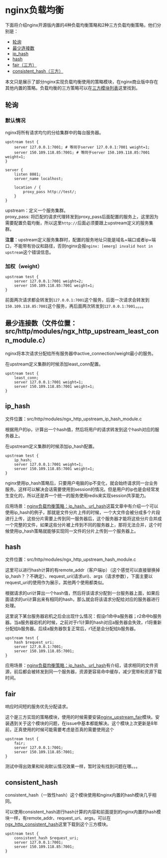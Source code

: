 # nginx负载均衡

下面将介绍nginx开源版内置的4种负载均衡策略和2种三方负载均衡策略，他们分别是：
- [轮询](#轮询)
- [最少连接数](#最少连接数)
- [ip_hash](#ip_hash)
- [hash](#hash)
- [fair（三方）](#fair)
- [consistent_hash（三方）](#consistent_hash)

本文只是展示了部分nginx实现负载均衡使用的策略模块，在nginx商业版中存在其他内置的策略。负载均衡的三方策略可以在[三方模块列表](https://www.nginx.com/resources/wiki/modules/)这里找到。

## 轮询

### 默认情况

nginx将所有请求均匀的分给集群中的每台服务器。

```
upstream test {
	server 127.0.0.1:7001; # 等同于server 127.0.0.1:7001 weight=1;
	server 150.109.118.85:7001; # 等同于server 150.109.118.85:7001 weight=1;
}

server {
	listen 8081;
	server_name localhost;

	location / {
		proxy_pass http://test/;
	}
}
```
upstream：定义一个服务集群。  
proxy_pass: 将匹配的请求代理转发到proxy_pass后面配置的服务上，这里因为需要配置负载均衡，所以这里`http://`后面必须要跟上upstream定义的服务集群。

**注意**：upstream定义服务集群时，配置的服务地址只能是域名+端口或者ip+端口，不能带有协议和路径，否则nginx会报`nginx: [emerg] invalid host in upstream`这个错误信息。

### 加权（weight）

```
upstream test {
	server 127.0.0.1:7001 weight=2;
	server 150.109.118.85:7001 weight=1;
}
```
前面两次请求都会转发到`127.0.0.1:7001`这个服务，后面一次请求会转发到`150.109.118.85:7001`这个服务，再后面两次转发到`127.0.0.1:7001`，。。。

## 最少连接数（文件位置：src/http/modules/ngx_http_upstream_least_conn_module.c）

nginx将本次请求分配给所有服务器中active_connection/weight最小的服务。

在upstream定义集群的时候添加least_conn配置。

```
upstream test {
  	least_conn;
	server 127.0.0.1:7001 weight=1;
	server 150.109.118.85:7001 weight=1;
}
```

## ip_hash

文件位置：src/http/modules/ngx_http_upstream_ip_hash_module.c

根据用户的ip，计算出一个hash值，然后将用户的请求转发到这个hash对应的服务器上。

在upstream定义集群的时候添加ip_hash配置。

```
upstream test {
  	ip_hash;
	server 127.0.0.1:7001 weight=1;
	server 150.109.118.85:7001 weight=1;
}
```

nginx使用ip_hash策略后，只要用户电脑的ip不变化，就会始终请求同一台业务服务。这样可以解决会话需要使用到session的情况。但是用户的ip也是会经常发生变化的，所以还是弄一个统一的服务使用redis来实现session共享能力。

应用场景：[nginx负载均衡策略：ip_hash、url_hash](https://blog.csdn.net/xqhys/article/details/81788358)这篇文章中有介绍一个可以使用ip_hash的例子，那就是文件分片上传的时候，一个大文件会被分成多个片段进行上传，这些分片需要上传到同一服务器后，这个服务器才能将这些分片合并成一个完整的文件，如果这些分片被上传到不同的服务器上，那将无法合并，这个时候使用ip_hash策略就能够实现同一文件的分片上传到一个服务器上。

## hash

文件位置：src/http/modules/ngx_http_upstream_hash_module.c

这里可以进行hash计算的有remote_addr（客户端ip）（这个感觉可以直接替换掉ip_hash？？不确定）、request_uri(请求uri)、args（请求参数），下面主要以request_uri的使用作为展示，其他两个使用都类似。

根据请求的uri计算出一个hash值，然后将该请求分配到一台服务器上面，如果后面请求的uri计算出来有相同的hash，那么就会将该请求分配给对应的服务器进行处理。

这里说下某台服务器宕机之后会出现什么情况：假设r1命中a服务器；r2命中b服务器。当a服务器宕机的时候，之前对于r1计算的hash对应a服务器会失效，r1将重新分配给b服务器。后续a服务器恢复正常后，r1还是会分配给b服务器。

```
upstream test {
  	hash $request_uri;
	server 127.0.0.1:7001;
	server 150.109.118.85:7001;
}
```

应用场景：[nginx负载均衡策略：ip_hash、url_hash](https://blog.csdn.net/xqhys/article/details/81788358)有介绍，请求相同的文件资源，前后都会被转发到同一个服务器，资源更容易命中缓存，减少宽带和资源下载时间。

## fair

响应时间短的服务优先分配请求。

这个是三方实现的策略模块，使用的时候需要安装[nginx_upstream_fair](https://github.com/gnosek/nginx-upstream-fair/tree/master)模块。安装遇到关于这个模块的问题，在issue中基本都能解决。这个模块上次更新是8年前，正真使用的时候可能需要考虑是否真的需要使用这个

```
upstream test {
	fair;
	server 127.0.0.1:7001;
	server 150.109.118.85:7001;
}
```

测试中得出效果和轮询默认情况效果一样，暂时没有找到问题在哪。。。

## consistent_hash

consistent_hash（一致性hash）这个模块使用和nginx内置的hash模块几乎相同。

可以使用consistent_hash进行hash计算的内容和前面提到的nginx内置的hash模块一样，有remote_addr、request_uri、args。可以在[ngx_http_consistent_hash](https://github.com/replay/ngx_http_consistent_hash)这里下载到这个三方模块。

```
upstream test {
	consistent_hash $request_uri;
	server 127.0.0.1:7001;
	server 150.109.118.85:7001;
}
```
